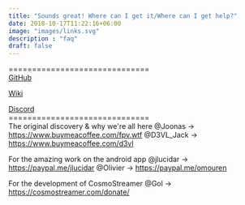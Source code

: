 ```yaml
---
title: "Sounds great! Where can I get it/Where can I get help?"
date: 2018-10-17T11:22:16+06:00
image: "images/links.svg"
description : "faq"
draft: false
---
```


==============================<br>
[GitHub](https://github.com/fpvout)

[Wiki](https://github.com/fpvout/fpvout.com/wiki)

[Discord](https://discord.com/invite/4kUGdtAZJ5)
<br>==============================<br>
The original discovery & why we're all here
@Joonas -> https://www.buymeacoffee.com/fpv.wtf
@D3VL_Jack -> https://www.buymeacoffee.com/d3vl

For the amazing work on the android app
@jlucidar -> https://paypal.me/jlucidar
@Olivier -> https://paypal.me/omouren

For the development of CosmoStreamer
@Gol -> https://cosmostreamer.com/donate/
